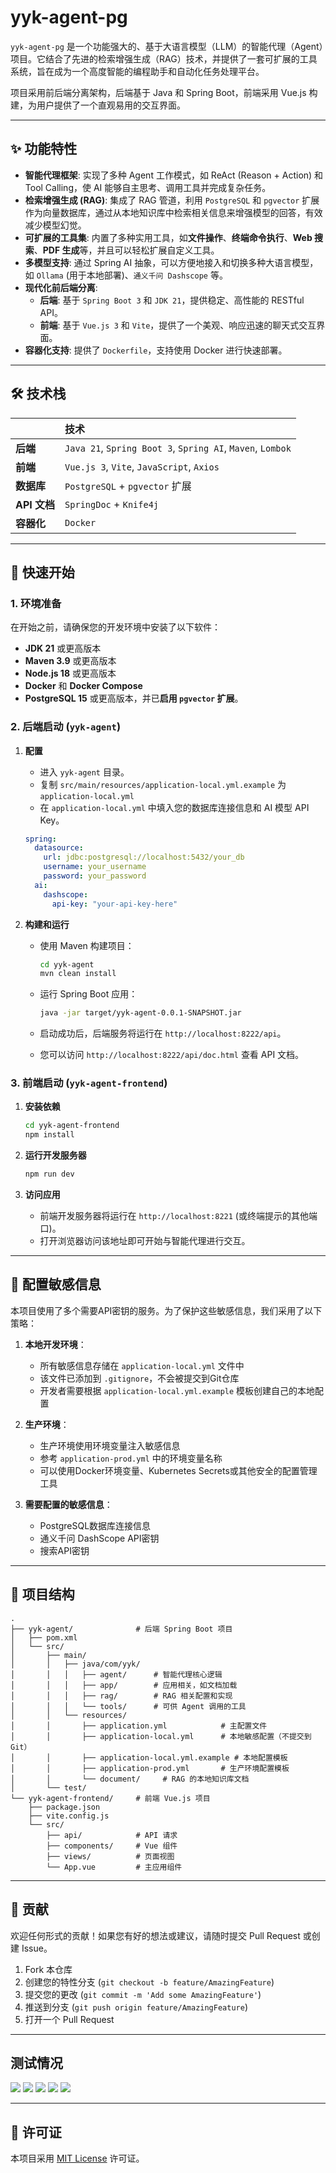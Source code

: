 # yyk-agent-pg

`yyk-agent-pg` 是一个功能强大的、基于大语言模型（LLM）的智能代理（Agent）项目。它结合了先进的检索增强生成（RAG）技术，并提供了一套可扩展的工具系统，旨在成为一个高度智能的编程助手和自动化任务处理平台。

项目采用前后端分离架构，后端基于 Java 和 Spring Boot，前端采用 Vue.js 构建，为用户提供了一个直观易用的交互界面。

---

## ✨ 功能特性

*   **智能代理框架**: 实现了多种 Agent 工作模式，如 ReAct (Reason + Action) 和 Tool Calling，使 AI 能够自主思考、调用工具并完成复杂任务。
*   **检索增强生成 (RAG)**: 集成了 RAG 管道，利用 `PostgreSQL` 和 `pgvector` 扩展作为向量数据库，通过从本地知识库中检索相关信息来增强模型的回答，有效减少模型幻觉。
*   **可扩展的工具集**: 内置了多种实用工具，如**文件操作**、**终端命令执行**、**Web 搜索**、**PDF 生成**等，并且可以轻松扩展自定义工具。
*   **多模型支持**: 通过 Spring AI 抽象，可以方便地接入和切换多种大语言模型，如 `Ollama` (用于本地部署)、`通义千问 Dashscope` 等。
*   **现代化前后端分离**:
    *   **后端**: 基于 `Spring Boot 3` 和 `JDK 21`，提供稳定、高性能的 RESTful API。
    *   **前端**: 基于 `Vue.js 3` 和 `Vite`，提供了一个美观、响应迅速的聊天式交互界面。
*   **容器化支持**: 提供了 `Dockerfile`，支持使用 Docker 进行快速部署。

---

## 🛠️ 技术栈

|              | 技术                                                       |
| :----------- | :--------------------------------------------------------- |
| **后端**     | `Java 21`, `Spring Boot 3`, `Spring AI`, `Maven`, `Lombok` |
| **前端**     | `Vue.js 3`, `Vite`, `JavaScript`, `Axios`                  |
| **数据库**   | `PostgreSQL` + `pgvector` 扩展                             |
| **API 文档** | `SpringDoc` + `Knife4j`                                    |
| **容器化**   | `Docker`                                                   |

---

## 🚀 快速开始

### 1. 环境准备

在开始之前，请确保您的开发环境中安装了以下软件：

*   **JDK 21** 或更高版本
*   **Maven 3.9** 或更高版本
*   **Node.js 18** 或更高版本
*   **Docker** 和 **Docker Compose**
*   **PostgreSQL 15** 或更高版本，并已**启用 `pgvector` 扩展**。

### 2. 后端启动 (`yyk-agent`)

1. **配置**

    *   进入 `yyk-agent` 目录。
    *   复制 `src/main/resources/application-local.yml.example` 为 `application-local.yml`
    *   在 `application-local.yml` 中填入您的数据库连接信息和 AI 模型 API Key。

   ```yaml
   spring:
     datasource:
       url: jdbc:postgresql://localhost:5432/your_db
       username: your_username
       password: your_password
     ai:
       dashscope:
         api-key: "your-api-key-here"
   ```

2. **构建和运行**

    * 使用 Maven 构建项目：

      ```bash
      cd yyk-agent
      mvn clean install
      ```

    * 运行 Spring Boot 应用：

      ```bash
      java -jar target/yyk-agent-0.0.1-SNAPSHOT.jar
      ```

    * 启动成功后，后端服务将运行在 `http://localhost:8222/api`。

    * 您可以访问 `http://localhost:8222/api/doc.html` 查看 API 文档。

### 3. 前端启动 (`yyk-agent-frontend`)

1. **安装依赖**

   ```bash
   cd yyk-agent-frontend
   npm install
   ```

2. **运行开发服务器**

   ```bash
   npm run dev
   ```

3. **访问应用**

    *   前端开发服务器将运行在 `http://localhost:8221` (或终端提示的其他端口)。
    *   打开浏览器访问该地址即可开始与智能代理进行交互。

---

## 📝 配置敏感信息

本项目使用了多个需要API密钥的服务。为了保护这些敏感信息，我们采用了以下策略：

1. **本地开发环境**：
    - 所有敏感信息存储在 `application-local.yml` 文件中
    - 该文件已添加到 `.gitignore`，不会被提交到Git仓库
    - 开发者需要根据 `application-local.yml.example` 模板创建自己的本地配置

2. **生产环境**：
    - 生产环境使用环境变量注入敏感信息
    - 参考 `application-prod.yml` 中的环境变量名称
    - 可以使用Docker环境变量、Kubernetes Secrets或其他安全的配置管理工具

3. **需要配置的敏感信息**：
    - PostgreSQL数据库连接信息
    - 通义千问 DashScope API密钥
    - 搜索API密钥

---

## 📖 项目结构

```
.
├── yyk-agent/              # 后端 Spring Boot 项目
│   ├── pom.xml
│   └── src/
│       ├── main/
│       │   ├── java/com/yyk/
│       │   │   ├── agent/      # 智能代理核心逻辑
│       │   │   ├── app/        # 应用相关，如文档加载
│       │   │   ├── rag/        # RAG 相关配置和实现
│       │   │   └── tools/      # 可供 Agent 调用的工具
│       │   └── resources/
│       │       ├── application.yml            # 主配置文件
│       │       ├── application-local.yml      # 本地敏感配置（不提交到Git）
│       │       ├── application-local.yml.example # 本地配置模板
│       │       ├── application-prod.yml       # 生产环境配置模板
│       │       └── document/     # RAG 的本地知识库文档
│       └── test/
└── yyk-agent-frontend/     # 前端 Vue.js 项目
    ├── package.json
    ├── vite.config.js
    └── src/
        ├── api/            # API 请求
        ├── components/     # Vue 组件
        ├── views/          # 页面视图
        └── App.vue         # 主应用组件
```

---

## 🤝 贡献

欢迎任何形式的贡献！如果您有好的想法或建议，请随时提交 Pull Request 或创建 Issue。

1.  Fork 本仓库
2.  创建您的特性分支 (`git checkout -b feature/AmazingFeature`)
3.  提交您的更改 (`git commit -m 'Add some AmazingFeature'`)
4.  推送到分支 (`git push origin feature/AmazingFeature`)
5.  打开一个 Pull Request

---

## 测试情况

![](yyk-agent/src/main/resources/images/1.png)
![](yyk-agent/src/main/resources/images/2.png)
![](yyk-agent/src/main/resources/images/3.png)
![](yyk-agent/src/main/resources/images/4.png)
![](yyk-agent/src/main/resources/images/5.png)

---

## 📄 许可证

本项目采用 [MIT License](./LICENSE) 许可证。 